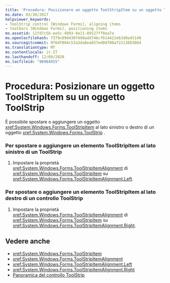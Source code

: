 ```yaml
---
title: 'Procedura: Posizionare un oggetto ToolStripItem su un oggetto ToolStrip'
ms.date: 03/30/2017
helpviewer_keywords:
- ToolStrip control [Windows Forms], aligning items
- toolbars [Windows Forms], positioning items
ms.assetid: 11fd7c5b-ee5c-4993-9a11-89127ff0aa7a
ms.openlocfilehash: 7379c09d430f498add746cfb14422e63d0a45149
ms.sourcegitcommit: 9f6df084c53a3da0ea657ed0d708a72213683084
ms.translationtype: MT
ms.contentlocale: it-IT
ms.lasthandoff: 12/09/2020
ms.locfileid: "96964915"
---
```

# <a name="how-to-position-a-toolstripitem-on-a-toolstrip"></a>Procedura: Posizionare un oggetto ToolStripItem su un oggetto ToolStrip
È possibile spostare o aggiungere un oggetto <xref:System.Windows.Forms.ToolStripItem> al lato sinistro o destro di un oggetto <xref:System.Windows.Forms.ToolStrip> .  
  
### <a name="to-move-or-add-a-toolstripitem-to-the-left-side-of-a-toolstrip"></a>Per spostare o aggiungere un elemento ToolStripItem al lato sinistro di un ToolStrip  
  
1. Impostare la proprietà <xref:System.Windows.Forms.ToolStripItemAlignment> di <xref:System.Windows.Forms.ToolStripItem> su <xref:System.Windows.Forms.ToolStripItemAlignment.Left>.  
  
### <a name="to-move-or-add-a-toolstripitem-to-the-right-side-of-a-toolstrip"></a>Per spostare o aggiungere un elemento ToolStripItem al lato destro di un controllo ToolStrip  
  
1. Impostare la proprietà <xref:System.Windows.Forms.ToolStripItemAlignment> di <xref:System.Windows.Forms.ToolStripItem> su <xref:System.Windows.Forms.ToolStripItemAlignment.Right>.  
  
## <a name="see-also"></a>Vedere anche

- <xref:System.Windows.Forms.ToolStripItem>
- <xref:System.Windows.Forms.ToolStripItemAlignment>
- <xref:System.Windows.Forms.ToolStripItemAlignment.Left>
- <xref:System.Windows.Forms.ToolStripItemAlignment.Right>
- [Panoramica del controllo ToolStrip](toolstrip-control-overview-windows-forms.md)
